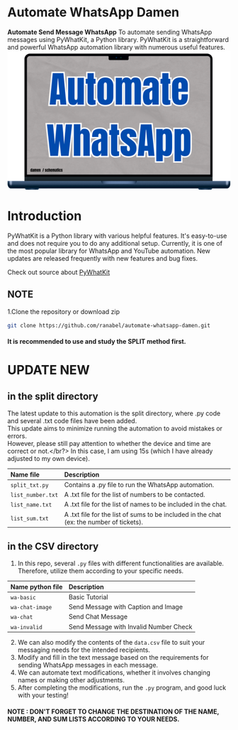 # Automate WhatsApp Damen
**Automate Send Message WhatsApp**
To automate sending WhatsApp messages using PyWhatKit, a Python library. PyWhatKit is a straightforward and powerful WhatsApp automation library with numerous useful features. 
![alt text](https://github.com/ranabel/automate-damen-whatsapp/blob/main/csv/image.png?raw=true)


# Introduction
PyWhatKit is a Python library with various helpful features. It's easy-to-use and does not require you to do any additional setup. Currently, it is one of the most popular library for WhatsApp and YouTube automation. New updates are released frequently with new features and bug fixes. 

Check out source about [PyWhatKit](https://pypi.org/project/pywhatkit/)

## NOTE 
1.Clone the repository or download zip <br>
```bash
git clone https://github.com/ranabel/automate-whatsapp-damen.git
```
#### It is recommended to use and study the SPLIT method first.


# UPDATE NEW 
## in the split directory

The latest update to this automation is the split directory, where .py code and several .txt code files have been added. </br>
This update aims to minimize running the automation to avoid mistakes or errors. </br>
However, please still pay attention to whether the device and time are correct or not.</br?>
In this case, I am using 15s (which I have already adjusted to my own device).

  | Name file | Description                                                                                       |
  | :--------         | :---------------------------------------------------------------------------------------- |
  | `split_txt.py`    | Contains a .py file to run the WhatsApp automation.                                       |
  | `list_number.txt` | A .txt file for the list of numbers to be contacted.                                      |
  | `list_name.txt`   | A .txt file for the list of names to be included in the chat.                             |
  | `list_sum.txt`    | A .txt file for the list of sums to be included in the chat (ex: the number of tickets).  |

## in the CSV directory

1. In this repo, several `.py` files with different functionalities are available. Therefore, utilize them according to your specific needs.
   
  | Name python file | Description                            |
  | :--------        | :------------------------------------- |
  | `wa-basic`       | Basic Tutorial                         |
  | `wa-chat-image`  | Send Message with Caption and Image    |
  | `wa-chat`        | Send Chat Message                      |
  | `wa-invalid`     | Send Message with Invalid Number Check |

2. We can also modify the contents of the `data.csv` file to suit your messaging needs for the intended recipients.
3. Modify and fill in the text message based on the requirements for sending WhatsApp messages in each message.
4. We can automate text modifications, whether it involves changing names or making other adjustments.
5. After completing the modifications, run the `.py` program, and good luck with your testing!


#### NOTE : DON'T FORGET TO CHANGE THE DESTINATION OF THE NAME, NUMBER, AND SUM LISTS ACCORDING TO YOUR NEEDS.

